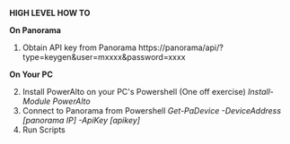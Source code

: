 <B>HIGH LEVEL HOW TO</B>

<B>On Panorama</B>

1. Obtain API key from Panorama
  https://panorama/api/?type=keygen&user=mxxxx&password=xxxx

<B>On Your PC</B>

2. Install PowerAlto on your PC's Powershell (One off exercise)
  <i>Install-Module PowerAlto</i>
3. Connect to Panorama from Powershell
  <i>Get-PaDevice -DeviceAddress [panorama IP] -ApiKey [apikey]</i>
4. Run Scripts
